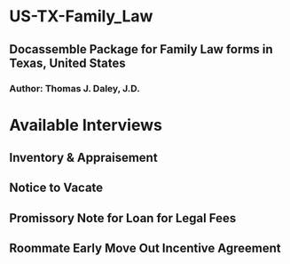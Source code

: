 # US-TX-Family_Law
## Docassemble Package for Family Law forms in Texas, United States
### Author: Thomas J. Daley, J.D.

# Available Interviews

## Inventory & Appraisement

## Notice to Vacate

## Promissory Note for Loan for Legal Fees

## Roommate Early Move Out Incentive Agreement
